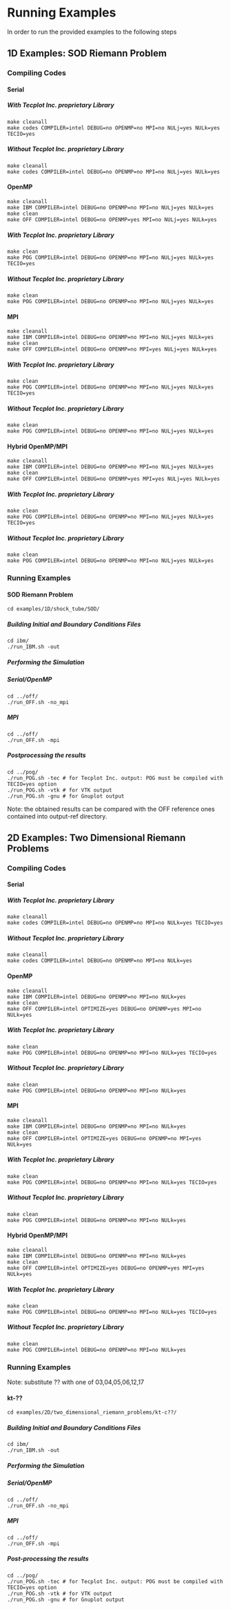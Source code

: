 # Running Examples

In order to run the provided examples to the following steps

## 1D Examples: SOD Riemann Problem

### Compiling Codes

#### Serial
##### With Tecplot Inc. proprietary Library
    make cleanall
    make codes COMPILER=intel DEBUG=no OPENMP=no MPI=no NULj=yes NULk=yes TECIO=yes
##### Without Tecplot Inc. proprietary Library
    make cleanall
    make codes COMPILER=intel DEBUG=no OPENMP=no MPI=no NULj=yes NULk=yes

#### OpenMP
    make cleanall
    make IBM COMPILER=intel DEBUG=no OPENMP=no MPI=no NULj=yes NULk=yes
    make clean
    make OFF COMPILER=intel DEBUG=no OPENMP=yes MPI=no NULj=yes NULk=yes
##### With Tecplot Inc. proprietary Library
    make clean
    make POG COMPILER=intel DEBUG=no OPENMP=no MPI=no NULj=yes NULk=yes TECIO=yes
##### Without Tecplot Inc. proprietary Library
    make clean
    make POG COMPILER=intel DEBUG=no OPENMP=no MPI=no NULj=yes NULk=yes

#### MPI
    make cleanall
    make IBM COMPILER=intel DEBUG=no OPENMP=no MPI=no NULj=yes NULk=yes
    make clean
    make OFF COMPILER=intel DEBUG=no OPENMP=no MPI=yes NULj=yes NULk=yes
##### With Tecplot Inc. proprietary Library
    make clean
    make POG COMPILER=intel DEBUG=no OPENMP=no MPI=no NULj=yes NULk=yes TECIO=yes
##### Without Tecplot Inc. proprietary Library
    make clean
    make POG COMPILER=intel DEBUG=no OPENMP=no MPI=no NULj=yes NULk=yes

#### Hybrid OpenMP/MPI
    make cleanall
    make IBM COMPILER=intel DEBUG=no OPENMP=no MPI=no NULj=yes NULk=yes
    make clean
    make OFF COMPILER=intel DEBUG=no OPENMP=yes MPI=yes NULj=yes NULk=yes
##### With Tecplot Inc. proprietary Library
    make clean
    make POG COMPILER=intel DEBUG=no OPENMP=no MPI=no NULj=yes NULk=yes TECIO=yes
##### Without Tecplot Inc. proprietary Library
    make clean
    make POG COMPILER=intel DEBUG=no OPENMP=no MPI=no NULj=yes NULk=yes

### Running Examples

#### SOD Riemann Problem
    cd examples/1D/shock_tube/SOD/

##### Building Initial and Boundary Conditions Files
    cd ibm/
    ./run_IBM.sh -out

##### Performing the Simulation
##### Serial/OpenMP
    cd ../off/
    ./run_OFF.sh -no_mpi
##### MPI
    cd ../off/
    ./run_OFF.sh -mpi

##### Postprocessing the results
    cd ../pog/
    ./run_POG.sh -tec # for Tecplot Inc. output: POG must be compiled with TECIO=yes option
    ./run_POG.sh -vtk # for VTK output
    ./run_POG.sh -gnu # for Gnuplot output

Note: the obtained results can be compared with the OFF reference ones contained into output-ref directory.

## 2D Examples: Two Dimensional Riemann Problems

### Compiling Codes

#### Serial
##### With Tecplot Inc. proprietary Library
    make cleanall
    make codes COMPILER=intel DEBUG=no OPENMP=no MPI=no NULk=yes TECIO=yes
##### Without Tecplot Inc. proprietary Library
    make cleanall
    make codes COMPILER=intel DEBUG=no OPENMP=no MPI=no NULk=yes

#### OpenMP
    make cleanall
    make IBM COMPILER=intel DEBUG=no OPENMP=no MPI=no NULk=yes
    make clean
    make OFF COMPILER=intel OPTIMIZE=yes DEBUG=no OPENMP=yes MPI=no NULk=yes
##### With Tecplot Inc. proprietary Library
    make clean
    make POG COMPILER=intel DEBUG=no OPENMP=no MPI=no NULk=yes TECIO=yes
##### Without Tecplot Inc. proprietary Library
    make clean
    make POG COMPILER=intel DEBUG=no OPENMP=no MPI=no NULk=yes

#### MPI
    make cleanall
    make IBM COMPILER=intel DEBUG=no OPENMP=no MPI=no NULk=yes
    make clean
    make OFF COMPILER=intel OPTIMIZE=yes DEBUG=no OPENMP=no MPI=yes NULk=yes
##### With Tecplot Inc. proprietary Library
    make clean
    make POG COMPILER=intel DEBUG=no OPENMP=no MPI=no NULk=yes TECIO=yes
##### Without Tecplot Inc. proprietary Library
    make clean
    make POG COMPILER=intel DEBUG=no OPENMP=no MPI=no NULk=yes

#### Hybrid OpenMP/MPI
    make cleanall
    make IBM COMPILER=intel DEBUG=no OPENMP=no MPI=no NULk=yes
    make clean
    make OFF COMPILER=intel OPTIMIZE=yes DEBUG=no OPENMP=yes MPI=yes NULk=yes
##### With Tecplot Inc. proprietary Library
    make clean
    make POG COMPILER=intel DEBUG=no OPENMP=no MPI=no NULk=yes TECIO=yes
##### Without Tecplot Inc. proprietary Library
    make clean
    make POG COMPILER=intel DEBUG=no OPENMP=no MPI=no NULk=yes

### Running Examples
Note: substitute ?? with one of 03,04,05,06,12,17

#### kt-??
    cd examples/2D/two_dimensional_riemann_problems/kt-c??/

##### Building Initial and Boundary Conditions Files
    cd ibm/
    ./run_IBM.sh -out

##### Performing the Simulation
##### Serial/OpenMP
    cd ../off/
    ./run_OFF.sh -no_mpi
##### MPI
    cd ../off/
    ./run_OFF.sh -mpi

##### Post-processing the results
    cd ../pog/
    ./run_POG.sh -tec # for Tecplot Inc. output: POG must be compiled with TECIO=yes option
    ./run_POG.sh -vtk # for VTK output
    ./run_POG.sh -gnu # for Gnuplot output
